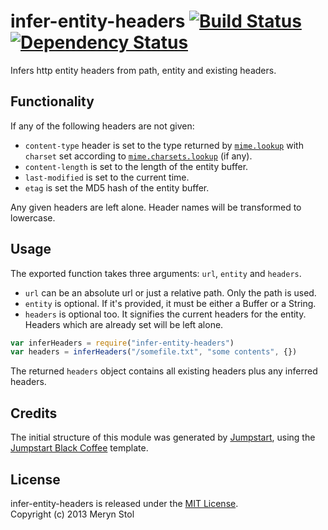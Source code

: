 # infer-entity-headers [![Build Status](https://travis-ci.org/meryn/infer-entity-headers.png?branch=master)](https://travis-ci.org/meryn/infer-entity-headers) [![Dependency Status](https://david-dm.org/meryn/infer-entity-headers.png)](https://david-dm.org/meryn/infer-entity-headers)

Infers http entity headers from path, entity and existing headers.

## Functionality

If any of the following headers are not given:

* `content-type` header is set to the type returned by [`mime.lookup`](https://github.com/broofa/node-mime#mimelookuppath) with `charset` set  according to [`mime.charsets.lookup`](https://github.com/broofa/node-mime#mimecharsetslookup) (if any).
* `content-length` is set to the length of the entity buffer.
* `last-modified` is set to the current time.
* `etag` is set the MD5 hash of the entity buffer.

Any given headers are left alone. Header names will be transformed to lowercase.

## Usage

The exported function takes three arguments: `url`, `entity` and `headers`. 

* `url` can be an absolute url or just a relative path. Only the path is used.
* `entity` is optional. If it's provided, it must be either a Buffer or a String.
* `headers` is optional too. It signifies the current headers for the entity. Headers which are already set will be left alone.

```javascript
var inferHeaders = require("infer-entity-headers")
var headers = inferHeaders("/somefile.txt", "some contents", {})
```

The returned `headers` object contains all existing headers plus any inferred headers.

## Credits

The initial structure of this module was generated by [Jumpstart](https://github.com/meryn/jumpstart), using the [Jumpstart Black Coffee](https://github.com/meryn/jumpstart-black-coffee) template.

## License

infer-entity-headers is released under the [MIT License](http://opensource.org/licenses/MIT).  
Copyright (c) 2013 Meryn Stol  